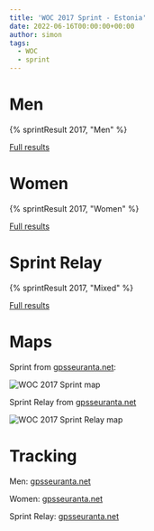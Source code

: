 ```yaml
---
title: 'WOC 2017 Sprint - Estonia'
date: 2022-06-16T00:00:00+00:00
author: simon
tags:
  - WOC
  - sprint
---
```


<!--more-->

# Men

{% sprintResult 2017, "Men" %}

[Full results](https://www.maprunner.co.uk/wocdb/woc/2017/men/sprint)

# Women

{% sprintResult 2017, "Women" %}

[Full results](https://www.maprunner.co.uk/wocdb/woc/2017/women/sprint)

# Sprint Relay

{% sprintResult 2017, "Mixed" %}

[Full results](https://www.maprunner.co.uk/wocdb/woc/2017/mixed/sprintrelay)

# Maps

Sprint from [gpsseuranta.net](http://www.tulospalvelu.fi/gps/2017wocSprintM/):

<img id="map-image" src="/images/sprints/WOC2017-M.jpg" alt="WOC 2017 Sprint map">

Sprint Relay from [gpsseuranta.net](http://www.tulospalvelu.fi/gps/2017wocSRelay1/)

<img id="map-image" src="/images/sprints/WOC2017-SR.jpg" alt="WOC 2017 Sprint Relay map">

# Tracking

Men: [gpsseuranta.net](http://www.tulospalvelu.fi/gps/2017wocSprintM/)

Women: [gpsseuranta.net](http://www.tulospalvelu.fi/gps/2017wocSprintW/)

Sprint Relay: [gpsseuranta.net](http://www.tulospalvelu.fi/gps/2017wocSRelay1/)

